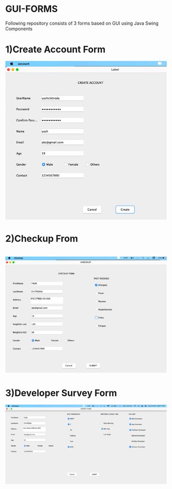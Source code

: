 # GUI-FORMS

Following repository consists of 3 forms based on GUI using Java Swing Components
<h1>1)Create Account Form</h1>
<img src="https://github.com/yashchitroda/GUI-FORMS/blob/main/Outputs/create acc.png">
<br>
<h1>2)Checkup From<h1>
<img src="https://github.com/yashchitroda/GUI-FORMS/blob/main/Outputs/checkup.png">
<br>
<h1>3)Developer Survey Form</h1>
<img src="https://github.com/yashchitroda/GUI-FORMS/blob/main/Outputs/developer.png">
